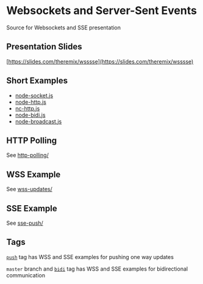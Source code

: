 # Websockets and Server-Sent Events

Source for Websockets and SSE presentation

## Presentation Slides

[https://slides.com/theremix/wsssse](https://slides.com/theremix/wsssse)

## Short Examples

- [node-socket.js](./node-socket.js)
- [node-http.js](./node-http.js)
- [nc-http.js](./nc-http.js)
- [node-bidi.js](./node-bidi.js)
- [node-broadcast.js](./node-broadcast.js)

## HTTP Polling

See [http-polling/](./http-polling/)

## WSS Example

See [wss-updates/](./wss-updates/)

## SSE Example

See [sse-push/](./sse-push/)

## Tags

[`push`](https://github.com/theRemix/Websockets_and_Server-Sent-Events/tree/push) tag has WSS and SSE examples for pushing one way updates

`master` branch and [`bidi`](https://github.com/theRemix/Websockets_and_Server-Sent-Events/tree/bidi) tag has WSS and SSE examples for bidirectional communication
